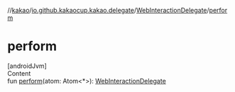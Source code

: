 //[kakao](../../../index.md)/[io.github.kakaocup.kakao.delegate](../index.md)/[WebInteractionDelegate](index.md)/[perform](perform.md)



# perform  
[androidJvm]  
Content  
fun [perform](perform.md)(atom: Atom<*>): [WebInteractionDelegate](index.md)  



